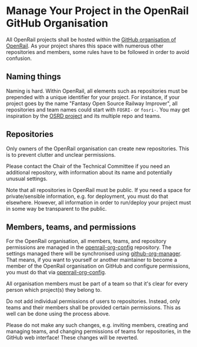 # Manage Your Project in the OpenRail GitHub Organisation

All OpenRail projects shall be hosted within the [GitHub organisation of OpenRail](https://github.com/OpenRailAssociation/). As your project shares this space with numerous other repositories and members, some rules have to be followed in order to avoid confusion.

## Naming things

Naming is hard. Within OpenRail, all elements such as repositories must be prepended with a unique identifier for your project. For instance, if your project goes by the name "Fantasy Open Source Railway Improver", all repositories and team names could start with `FOSRI-` or `fosri-`. You may get inspiration by the [OSRD project](https://github.com/OpenRailAssociation/osrd) and its multiple repo and teams.

## Repositories

Only owners of the OpenRail organisation can create new repositories. This is to prevent clutter and unclear permissions.

Please contact the Chair of the Technical Committee if you need an additional repository, with information about its name and potentially unusual settings.

Note that all repositories in OpenRail must be public. If you need a space for private/sensible information, e.g. for deployment, you must do that elsewhere. However, all information in order to run/deploy your project must in some way be transparent to the public.

## Members, teams, and permissions

For the OpenRail organisation, all members, teams, and repository permissions are managed in the [openrail-org-config](https://github.com/OpenRailAssociation/openrail-org-config) repository. The settings managed there will be synchronised using [github-org-manager](https://github.com/OpenRailAssociation/github-org-manager). That means, if you want to yourself or another maintainer to become a member of the OpenRail organisation on GitHub and configure permissions, you must do that via [openrail-org-config](https://github.com/OpenRailAssociation/openrail-org-config).

All organisation members must be part of a team so that it's clear for every person which project(s) they belong to.

Do not add individual permissions of users to repositories. Instead, only teams and their members shall be provided certain permissions. This as well can be done using the process above.

Please do not make any such changes, e.g. inviting members, creating and managing teams, and changing permissions of teams for repositories, in the GitHub web interface! These changes will be reverted.
